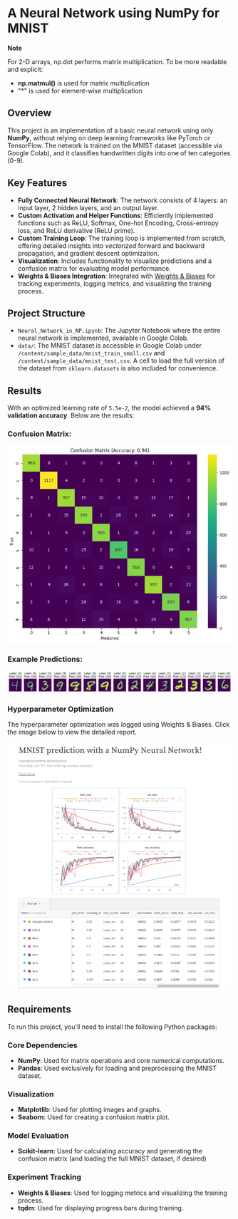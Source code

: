 # A Neural Network using NumPy for MNIST

**Note**

For 2-D arrays, np.dot performs matrix multiplication. To be more readable and explicit:
- **np.matmul()** is used for matrix multiplication
- "*" is used for element-wise multiplication




## Overview

This project is an implementation of a basic neural network using only **NumPy**, without relying on deep learning frameworks like PyTorch or TensorFlow. The network is trained on the MNIST dataset (accessible via Google Colab), and it classifies handwritten digits into one of ten categories (0-9).




## Key Features

- **Fully Connected Neural Network**: The network consists of 4 layers: an input layer, 2 hidden layers, and an output layer.
- **Custom Activation and Helper Functions**: Efficiently implemented functions such as ReLU, Softmax, One-hot Encoding, Cross-entropy loss, and ReLU derivative (ReLU prime).
- **Custom Training Loop**: The training loop is implemented from scratch, offering detailed insights into *vectorized* forward and backward propagation, and gradient descent optimization.
- **Visualization**: Includes functionality to visualize predictions and a confusion matrix for evaluating model performance.
- **Weights & Biases Integration**: Integrated with [Weights & Biases](https://wandb.ai/) for tracking experiments, logging metrics, and visualizing the training process.




## Project Structure

- `Neural_Network_in_NP.ipynb`: The Jupyter Notebook where the entire neural network is implemented, available in Google Colab.
- `data/`: The MNIST dataset is accessible in Google Colab under `/content/sample_data/mnist_train_small.csv` and `/content/sample_data/mnist_test.csv`. A cell to load the full version of the dataset from `sklearn.datasets` is also included for convenience.




## Results

With an optimized learning rate of `5.5e-2`, the model achieved a **94% validation accuracy**. Below are the results:

### Confusion Matrix:
![Confusion Matrix](confusion_matrix_MNIST.png)

### Example Predictions:
![Sample Predictions](digits&predictions.png)

### Hyperparameter Optimization

The hyperparameter optimization was logged using Weights & Biases. Click the image below to view the detailed report.

[![W&B_Report](W&B_Report.png)](https://wandb.ai/gfs3-university-of-illinois-urbana-champaign/mnist-neural-network/reports/MNIST-prediction-with-a-NumPy-Neural-Network---Vmlldzo4OTc1MDA4)




## Requirements

To run this project, you'll need to install the following Python packages:

### Core Dependencies
- **NumPy**: Used for matrix operations and core numerical computations.
- **Pandas**: Used exclusively for loading and preprocessing the MNIST dataset.


### Visualization
- **Matplotlib**: Used for plotting images and graphs.
- **Seaborn**: Used for creating a confusion matrix plot.

### Model Evaluation
- **Scikit-learn**: Used for calculating accuracy and generating the confusion matrix (and loading the full MNIST dataset, if desired)

### Experiment Tracking
- **Weights & Biases**: Used for logging metrics and visualizing the training process.
- **tqdm**: Used for displaying progress bars during training.



